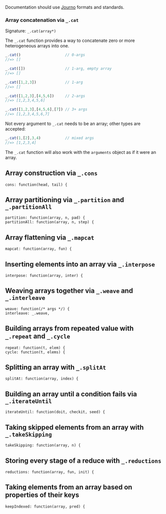 Documentation should use [Journo](https://github.com/jashkenas/journo) formats and standards.

### Array concatenation via `_.cat`

Signature: `_.cat(array*)`

The `_.cat` function provides a way to concatenate zero or more heterogeneous arrays into one.

```javascript
_.cat()                    // 0-args
//=> []

_.cat([])                  // 1-arg, empty array
//=> []

_.cat([1,2,3])             // 1-arg
//=> []

_.cat([1,2,3],[4,5,6])     // 2-args
//=> [1,2,3,4,5,6]

_.cat([1,2,3],[4,5,6],[7]) // 3+ args
//=> [1,2,3,4,5,6,7]
```

Not every argument to `_.cat` needs to be an array; other types are accepted:

```javascript
_.cat(1,[2],3,4)           // mixed args
//=> [1,2,3,4]
```

The `_.cat` function will also work with the `arguments` object as if it were an array.

## Array construction via `_.cons`

    cons: function(head, tail) {

## Array partitioning via `_.partition` and `_.partitionAll`

    partition: function(array, n, pad) {
	partitionAll: function(array, n, step) {
	
## Array flattening via `_.mapcat`
	
    mapcat: function(array, fun) {
	
## Inserting elements into an array via `_.interpose`
	
    interpose: function(array, inter) {
	
## Weaving arrays together via `_.weave` and `_.interleave`
	
    weave: function(/* args */) {
    interleave: _.weave,
	
## Building arrays from repeated value with `_.repeat` and `_.cycle`
	
    repeat: function(t, elem) {
    cycle: function(t, elems) {
	
## Splitting an array with `_.splitAt`
	
    splitAt: function(array, index) {
	
## Building an array until a condition fails via `_.iterateUntil`
	
    iterateUntil: function(doit, checkit, seed) {
	
## Taking skipped elements from an array with `_.takeSkipping`
	
    takeSkipping: function(array, n) {
	
## Storing every stage of a reduce with `_.reductions`
	
    reductions: function(array, fun, init) {
	
## Taking elements from an array based on properties of their keys
	
    keepIndexed: function(array, pred) {


